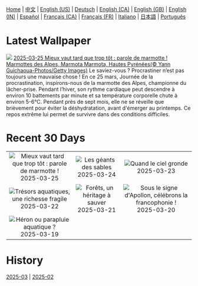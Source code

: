 [Home](../README.md) | [中文](zh-CN.md) | [English (US)](en-US.md) | [Deutsch](de-DE.md) | [English (CA)](en-CA.md) | [English (GB)](en-GB.md) | [English (IN)](en-IN.md) | [Español](es-ES.md) | [Français (CA)](fr-CA.md) | [Français (FR)](fr-FR.md) | [Italiano](it-IT.md) | [日本語](ja-JP.md) | [Português](pt-BR.md)

# Latest Wallpaper
![](https://www.bing.com/th?id=OHR.ProcrastinationD_FR-FR5977849258_UHD.jpg)
[2025-03-25 Mieux vaut tard que trop tôt : parole de marmotte ! Marmottes des Alpes, Marmota Marmota, Hautes Pyrénées(© Yann Guichaoua-Photos/Getty Images)](https://www.bing.com/th?id=OHR.ProcrastinationD_FR-FR5977849258_UHD.jpg)
Le saviez-vous ? Procrastiner n’est pas toujours une mauvaise chose ! En ce 25 mars, Journée de la procrastination, inspirons-nous de la marmotte des Alpes, championne du lâcher-prise. Pendant l’hiver, son rythme cardiaque peut descendre à environ 10 battements par minute et sa température corporelle chute à environ 5-6°C. Pendant près de sept mois, elle ne se réveille que brièvement pour éviter la déshydratation, avant d'émerger au printemps. Ce repos extrême lui permet de survivre dans des conditions difficiles.

# Recent 30 Days
|  |  |  |
|:---:|:---:|:---:|
| ![](https://www.bing.com/th?id=OHR.ProcrastinationD_FR-FR5977849258_400x240.jpg "Mieux vaut tard que trop tôt : parole de marmotte !") 2025-03-25 | ![](https://www.bing.com/th?id=OHR.ElephantGrass_FR-FR5375120032_400x240.jpg "Les géants des sables") 2025-03-24 | ![](https://www.bing.com/th?id=OHR.NebraskaStorm_FR-FR4537048706_400x240.jpg "Quand le ciel gronde") 2025-03-23 |
| ![](https://www.bing.com/th?id=OHR.CenoteLilies_FR-FR2811028281_400x240.jpg "Trésors aquatiques, une richesse fragile") 2025-03-22 | ![](https://www.bing.com/th?id=OHR.DanumValley_FR-FR1144734329_400x240.jpg "Forêts, un héritage à sauver") 2025-03-21 | ![](https://www.bing.com/th?id=OHR.FrancophonieDay_FR-FR0580579974_400x240.jpg "Sous le signe d'Apollon, célébrons la francophonie !") 2025-03-20 |
| ![](https://www.bing.com/th?id=OHR.BlackHeron_FR-FR0339627364_400x240.jpg "Héron ou parapluie aquatique ?") 2025-03-19 |  |  |

# History
[2025-03](../archives/wallpaper/fr-FR/w_2025_03.md) | [2025-02](../archives/wallpaper/fr-FR/w_2025_02.md)
